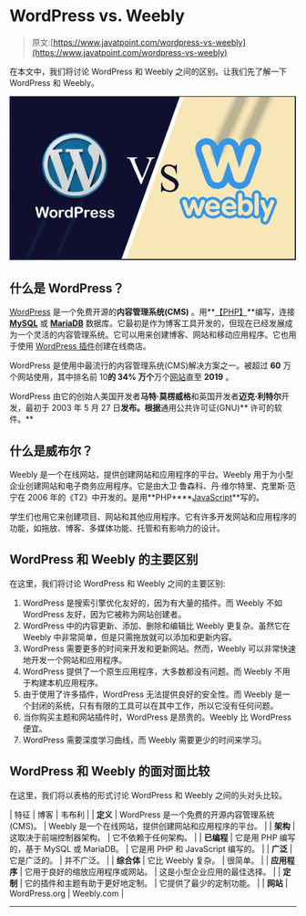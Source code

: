 # WordPress vs. Weebly

> 原文:[https://www.javatpoint.com/wordpress-vs-weebly](https://www.javatpoint.com/wordpress-vs-weebly)

在本文中，我们将讨论 WordPress 和 Weebly 之间的区别。让我们先了解一下 WordPress 和 Weebly。

![WordPress vs. Weebly](img/4796da06a50d8fda6066378dea159676.png)

## 什么是 WordPress？

[WordPress](https://www.javatpoint.com/wordpress-tutorial) 是一个免费开源的**内容管理系统(CMS)** 。用**[【PHP】](https://www.javatpoint.com/php-tutorial)**编写，连接 **[MySQL](https://www.javatpoint.com/mysql-tutorial)** 或 **[MariaDB](https://www.javatpoint.com/mariadb-tutorial)** 数据库。它最初是作为博客工具开发的，但现在已经发展成为一个灵活的内容管理系统。它可以用来创建博客、网站和移动应用程序。它也用于使用 [WordPress 插件](https://www.javatpoint.com/wordpress-plugins)创建在线商店。

WordPress 是使用中最流行的内容管理系统(CMS)解决方案之一。被超过 **60** 万个网站使用，其中排名前 10**的 **34%** 万个**万个[网站](https://www.javatpoint.com/website)直至 **2019** 。

WordPress 由它的创始人美国开发者**马特·莫楞威格**和英国开发者**迈克·利特尔**开发，最初于 2003 年 5 月 27 日**发布。根据**通用公共许可证(GNU)** 许可的软件。**

## 什么是威布尔？

Weebly 是一个在线网站，提供创建网站和应用程序的平台。Weebly 用于为小型企业创建网站和电子商务应用程序。它是由大卫·鲁森科、丹·维尔特里、克里斯·范宁在 2006 年的《T2》中开发的。是用**PHP****[JavaScript](https://www.javatpoint.com/javascript-tutorial)**写的。

学生们也用它来创建项目、网站和其他应用程序。它有许多开发网站和应用程序的功能，如拖放、博客、多媒体功能、托管和有影响力的设计。

## WordPress 和 Weebly 的主要区别

在这里，我们将讨论 WordPress 和 Weebly 之间的主要区别:

1.  WordPress 是搜索引擎优化友好的，因为有大量的插件。而 Weebly 不如 WordPress 友好，因为它被称为网站创建者。
2.  WordPress 中的内容更新、添加、删除和编辑比 Weebly 更复杂。虽然它在 Weebly 中非常简单，但是只需拖放就可以添加和更新内容。
3.  WordPress 需要更多的时间来开发和更新网站。然而，Weebly 可以非常快速地开发一个网站和应用程序。
4.  WordPress 提供了一个原生应用程序，大多数都没有问题。而 Weebly 不用于构建本机应用程序。
5.  由于使用了许多插件，WordPress 无法提供良好的安全性。而 Weebly 是一个封闭的系统，只有有限的工具可以在其中工作，所以它没有任何问题。
6.  当你购买主题和网站插件时，WordPress 是昂贵的。Weebly 比 WordPress 便宜。
7.  WordPress 需要深度学习曲线，而 Weebly 需要更少的时间来学习。

## WordPress 和 Weebly 的面对面比较

在这里，我们将以表格的形式讨论 WordPress 和 Weebly 之间的头对头比较。

| 特征 | 博客 | 韦布利 |
| **定义** | WordPress 是一个免费的开源内容管理系统(CMS)。 | Weebly 是一个在线网站，提供创建网站和应用程序的平台。 |
| **架构** | 这取决于前端控制器架构。 | 它不依赖于任何架构。 |
| **已编程** | 它是用 PHP 编写的，基于 MySQL 或 MariaDB。 | 它是用 PHP 和 JavaScript 编写的。 |
| **广泛** | 它是广泛的。 | 并不广泛。 |
| **综合体** | 它比 Weebly 复杂。 | 很简单。 |
| **应用程序** | 它用于良好的缩放应用程序或网站。 | 这是小型企业应用的最佳选择。 |
| **定制** | 它的插件和主题有助于更好地定制。 | 它提供了最少的定制功能。 |
| **网站** | WordPress.org | Weebly.com |

* * *